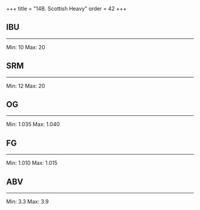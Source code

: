 +++
title = "14B. Scottish Heavy"
order = 42
+++
## IBU
******
Min: 10
Max: 20
## SRM
******
Min: 12
Max: 20
## OG
******
Min: 1.035
Max: 1.040
## FG
******
Min: 1.010
Max: 1.015
## ABV
******
Min: 3.3
Max: 3.9

